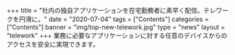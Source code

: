 +++
title = "社内の独自アプリケーションを在宅勤務者に素早く配信。テレワークを円滑に。"
date = "2020-07-04"
tags = ["Contents"]
categories = ["Contents"]
banner = "img/top-new-telework.jpg"
type = "news"
layout = "telework"
+++
業務に必要なアプリケーションに対する任意のデバイスからのアクセスを安全に実現できます。